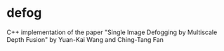# defog
C++ implementation of the paper "Single Image Defogging by Multiscale Depth Fusion" by Yuan-Kai Wang and  Ching-Tang Fan
